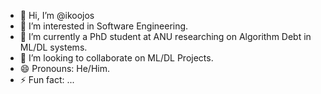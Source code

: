 - 👋 Hi, I’m @ikoojos
- 👀 I’m interested in Software Engineering.
- 🌱 I’m currently a PhD student at ANU researching on Algorithm Debt in ML/DL systems.
- 💞️ I’m looking to collaborate on ML/DL Projects.
- 😄 Pronouns: He/Him.
- ⚡ Fun fact: ...

<!---
ikoojos/ikoojos is a ✨ special ✨ repository because its `README.md` (this file) appears on your GitHub profile.
You can click the Preview link to take a look at your changes.
--->
